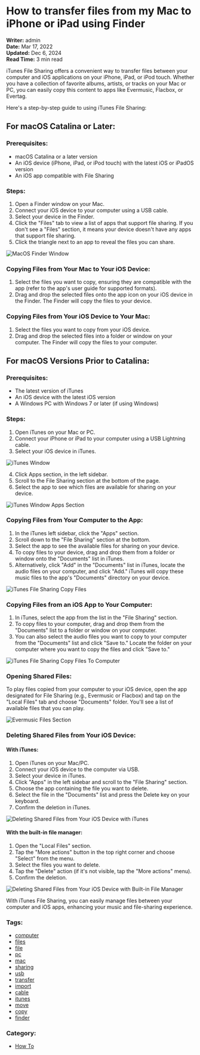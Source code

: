 # How to transfer files from my Mac to iPhone or iPad using Finder

**Writer:** admin  
**Date:** Mar 17, 2022  
**Updated:** Dec 6, 2024  
**Read Time:** 3 min read

iTunes File Sharing offers a convenient way to transfer files between your computer and iOS applications on your iPhone, iPad, or iPod touch. Whether you have a collection of favorite albums, artists, or tracks on your Mac or PC, you can easily copy this content to apps like Evermusic, Flacbox, or Evertag.

Here's a step-by-step guide to using iTunes File Sharing:

## For macOS Catalina or Later:

### Prerequisites:
- macOS Catalina or a later version
- An iOS device (iPhone, iPad, or iPod touch) with the latest iOS or iPadOS version
- An iOS app compatible with File Sharing

### Steps:
1. Open a Finder window on your Mac.
2. Connect your iOS device to your computer using a USB cable.
3. Select your device in the Finder.
4. Click the "Files" tab to view a list of apps that support file sharing. If you don't see a "Files" section, it means your device doesn't have any apps that support file sharing.
5. Click the triangle next to an app to reveal the files you can share.

![MacOS Finder Window](21260c_ff2f6bb6f8674f598e0697e64594f707~mv2.png)

### Copying Files from Your Mac to Your iOS Device:
1. Select the files you want to copy, ensuring they are compatible with the app (refer to the app's user guide for supported formats).
2. Drag and drop the selected files onto the app icon on your iOS device in the Finder. The Finder will copy the files to your device.

### Copying Files from Your iOS Device to Your Mac:
1. Select the files you want to copy from your iOS device.
2. Drag and drop the selected files into a folder or window on your computer. The Finder will copy the files to your computer.

## For macOS Versions Prior to Catalina:

### Prerequisites:
- The latest version of iTunes
- An iOS device with the latest iOS version
- A Windows PC with Windows 7 or later (if using Windows)

### Steps:
1. Open iTunes on your Mac or PC.
2. Connect your iPhone or iPad to your computer using a USB Lightning cable.
3. Select your iOS device in iTunes.

![iTunes Window](21260c_deca296b9fe34c50bec8717646da7b34~mv2.png)

4. Click Apps section, in the left sidebar.
5. Scroll to the File Sharing section at the bottom of the page.
6. Select the app to see which files are available for sharing on your device.

![iTunes Window Apps Section](21260c_5af90f153a0949e9914130b7c7c8fccc~mv2.png)

### Copying Files from Your Computer to the App:
1. In the iTunes left sidebar, click the "Apps" section.
2. Scroll down to the "File Sharing" section at the bottom.
3. Select the app to see the available files for sharing on your device.
4. To copy files to your device, drag and drop them from a folder or window onto the "Documents" list in iTunes.
5. Alternatively, click "Add" in the "Documents" list in iTunes, locate the audio files on your computer, and click "Add." iTunes will copy these music files to the app's "Documents" directory on your device.

![iTunes File Sharing Copy Files](21260c_3c8f3a4e03c8475ab183e33ff4c964ea~mv2.png)

### Copying Files from an iOS App to Your Computer:
1. In iTunes, select the app from the list in the "File Sharing" section.
2. To copy files to your computer, drag and drop them from the "Documents" list to a folder or window on your computer.
3. You can also select the audio files you want to copy to your computer from the "Documents" list and click "Save to." Locate the folder on your computer where you want to copy the files and click "Save to."

![iTunes File Sharing Copy Files To Computer](21260c_18c02708dcc542489c2ec68842bc925b~mv2.png)

### Opening Shared Files:
To play files copied from your computer to your iOS device, open the app designated for File Sharing (e.g., Evermusic or Flacbox) and tap on the "Local Files" tab and choose "Documents" folder. You'll see a list of available files that you can play.

![Evermusic Files Section](21260c_549f899dd8dc41b29efa7f548c826d15~mv2.png)

### Deleting Shared Files from Your iOS Device:

#### With iTunes:
1. Open iTunes on your Mac/PC.
2. Connect your iOS device to the computer via USB.
3. Select your device in iTunes.
4. Click "Apps" in the left sidebar and scroll to the "File Sharing" section.
5. Choose the app containing the file you want to delete.
6. Select the file in the "Documents" list and press the Delete key on your keyboard.
7. Confirm the deletion in iTunes.

![Deleting Shared Files from Your iOS Device with iTunes](21260c_1c6199eeac94435fa557b688c75c2fcd~mv2.png)

#### With the built-in file manager:
1. Open the "Local Files" section.
2. Tap the "More actions" button in the top right corner and choose "Select" from the menu.
3. Select the files you want to delete.
4. Tap the "Delete" action (if it's not visible, tap the "More actions" menu).
5. Confirm the deletion.

![Deleting Shared Files from Your iOS Device with Built-in File Manager](21260c_535a8879faf84b8bacf283cbde15e480~mv2.png)

With iTunes File Sharing, you can easily manage files between your computer and iOS apps, enhancing your music and file-sharing experience.

### Tags:
- [computer](https://www.everappz.com/blog/tags/computer)
- [files](https://www.everappz.com/blog/tags/files)
- [file](https://www.everappz.com/blog/tags/file)
- [pc](https://www.everappz.com/blog/tags/pc)
- [mac](https://www.everappz.com/blog/tags/mac)
- [sharing](https://www.everappz.com/blog/tags/sharing)
- [usb](https://www.everappz.com/blog/tags/usb)
- [transfer](https://www.everappz.com/blog/tags/transfer)
- [import](https://www.everappz.com/blog/tags/import)
- [cable](https://www.everappz.com/blog/tags/cable)
- [itunes](https://www.everappz.com/blog/tags/itunes-1)
- [move](https://www.everappz.com/blog/tags/move)
- [copy](https://www.everappz.com/blog/tags/copy)
- [finder](https://www.everappz.com/blog/tags/finder)

### Category:
- [How To](https://www.everappz.com/blog/categories/how-to)